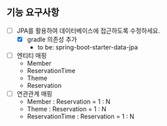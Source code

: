 ## 기능 요구사항
- [ ] JPA를 활용하여 데이터베이스에 접근하도록 수정하세요.
  - [x] gradle 의존성 추가  
    - to be: spring-boot-starter-data-jpa
- [ ] 엔티티 매핑  
    - Member 
    - ReservationTime
    - Theme 
    - Reservation
- [ ] 연관관계 매핑
  - Member : Reservation = 1 : N
  - Theme : Reservation = 1 : N
  - ReservationTime : Reservation = 1 : N
  
